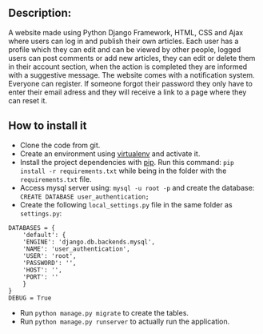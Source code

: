 Description:
------------------------------
A website made using Python Django Framework, HTML, CSS and Ajax  where users can log in and publish their own articles.
Each user has a profile which they can edit and can be viewed by other people, logged users can post
comments or add new articles, they can edit or delete them in their account section, when the action is completed they are informed with a suggestive message. 
The website comes with a notification system.
Everyone can register. If someone forgot their password they only have to enter their email adress and they will receive a link to a page where they can reset it.


How to install it
------------------------------
 
- Clone the code from git.
- Create an environment using [virtualenv](https://virtualenv.pypa.io/en/latest/) and activate it.
- Install the project dependencies with [pip](https://pip.pypa.io/en/latest/installing.html). Run this command: `pip install -r requirements.txt` while being in the folder with the `requirements.txt` file.
- Access mysql server using: `mysql -u root -p` and create the database: `CREATE DATABASE user_authentication;`
- Create the following `local_settings.py` file in the same folder as `settings.py`:
```
DATABASES = {
    'default': {
    'ENGINE': 'django.db.backends.mysql',
    'NAME': 'user_authentication',
    'USER': 'root',
    'PASSWORD': '',
    'HOST': '',
    'PORT': ''
    }
}
DEBUG = True
```
- Run `python manage.py migrate` to create the tables.
- Run `python manage.py runserver` to actually run the application.
